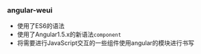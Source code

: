### angular-weui

+ 使用了ES6的语法
+ 使用了Angular1.5.x的新语法`component`
+ 将需要进行JavaScript交互的一些组件使用angular的模块进行书写